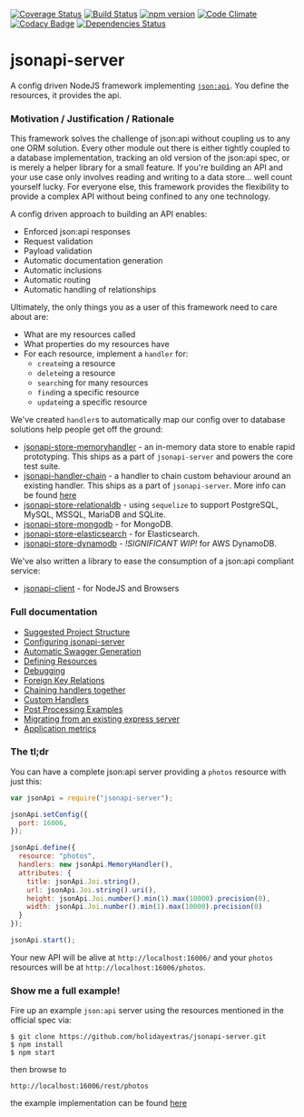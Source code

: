 [![Coverage Status](https://coveralls.io/repos/holidayextras/jsonapi-server/badge.svg?branch=master)](https://coveralls.io/r/holidayextras/jsonapi-server?branch=master)
[![Build Status](https://travis-ci.org/holidayextras/jsonapi-server.svg?branch=master)](https://travis-ci.org/holidayextras/jsonapi-server)
[![npm version](https://badge.fury.io/js/jsonapi-server.svg)](http://badge.fury.io/js/jsonapi-server)
[![Code Climate](https://codeclimate.com/github/holidayextras/jsonapi-server/badges/gpa.svg)](https://codeclimate.com/github/holidayextras/jsonapi-server)
[![Codacy Badge](https://api.codacy.com/project/badge/grade/dd604d6548d8467caa224f078d59b182)](https://www.codacy.com/app/oliver-rumbelow/jsonapi-server)
[![Dependencies Status](https://david-dm.org/holidayextras/jsonapi-server.svg)](https://david-dm.org/holidayextras/jsonapi-server)

# jsonapi-server

A config driven NodeJS framework implementing [`json:api`](http://jsonapi.org/). You define the resources, it provides the api.

### Motivation / Justification / Rationale

This framework solves the challenge of json:api without coupling us to any one ORM solution. Every other module out there is either tightly coupled to a database implementation, tracking an old version of the json:api spec, or is merely a helper library for a small feature. If you're building an API and your use case only involves reading and writing to a data store... well count yourself lucky. For everyone else, this framework provides the flexibility to provide a complex API without being confined to any one technology.

A config driven approach to building an API enables:
 * Enforced json:api responses
 * Request validation
 * Payload validation
 * Automatic documentation generation
 * Automatic inclusions
 * Automatic routing
 * Automatic handling of relationships

Ultimately, the only things you as a user of this framework need to care about are:
 * What are my resources called
 * What properties do my resources have
 * For each resource, implement a `handler` for:
   * `create`ing a resource
   * `delete`ing a resource
   * `search`ing for many resources
   * `find`ing a specific resource
   * `update`ing a specific resource

We've created `handler`s to automatically map our config over to database solutions help people get off the ground:
 * [jsonapi-store-memoryhandler](https://github.com/holidayextras/jsonapi-server/blob/master/lib/MemoryHandler.js) - an in-memory data store to enable rapid prototyping. This ships as a part of `jsonapi-server` and powers the core test suite.
 * [jsonapi-handler-chain](https://github.com/holidayextras/jsonapi-server/blob/master/lib/ChainHandler.js) - a handler to chain custom behaviour around an existing handler. This ships as a part of `jsonapi-server`. More info can be found [here](https://github.com/holidayextras/jsonapi-server/blob/master/documentation/chain-handler.md)
 * [jsonapi-store-relationaldb](https://github.com/holidayextras/jsonapi-store-relationaldb) - using `sequelize` to support PostgreSQL, MySQL, MSSQL, MariaDB and SQLite.
 * [jsonapi-store-mongodb](https://github.com/holidayextras/jsonapi-store-mongodb) - for MongoDB.
 * [jsonapi-store-elasticsearch](https://github.com/holidayextras/jsonapi-store-elasticsearch) - for Elasticsearch.
 * [jsonapi-store-dynamodb](https://github.com/holidayextras/jsonapi-server/compare/dynamodb?expand=1) - *!SIGNIFICANT WIP!* for AWS DynamoDB.

We've also written a library to ease the consumption of a json:api compliant service:
 * [jsonapi-client](https://github.com/holidayextras/jsonapi-client) - for NodeJS and Browsers


### Full documentation

- [Suggested Project Structure](documentation/suggested-project-structure.md)
- [Configuring jsonapi-server](documentation/configuring.md)
- [Automatic Swagger Generation](documentation/swagger.md)
- [Defining Resources](documentation/resources.md)
- [Debugging](documentation/debugging.md)
- [Foreign Key Relations](documentation/foreign-relations.md)
- [Chaining handlers together](documentation/chain-handler.md)
- [Custom Handlers](documentation/handlers.md)
- [Post Processing Examples](documentation/post-processing.md)
- [Migrating from an existing express server](documentation/api-migration.md)
- [Application metrics](documentation/metrics.md)

### The tl;dr

You can have a complete json:api server providing a `photos` resource with just this:
```javascript
var jsonApi = require("jsonapi-server");

jsonApi.setConfig({
  port: 16006,
});

jsonApi.define({
  resource: "photos",
  handlers: new jsonApi.MemoryHandler(),
  attributes: {
    title: jsonApi.Joi.string(),
    url: jsonApi.Joi.string().uri(),
    height: jsonApi.Joi.number().min(1).max(10000).precision(0),
    width: jsonApi.Joi.number().min(1).max(10000).precision(0)
  }
});

jsonApi.start();
```
Your new API will be alive at `http://localhost:16006/` and your `photos` resources will be at `http://localhost:16006/photos`.

### Show me a full example!

Fire up an example `json:api` server using the resources mentioned in the official spec via:
```
$ git clone https://github.com/holidayextras/jsonapi-server.git
$ npm install
$ npm start
```
then browse to
```
http://localhost:16006/rest/photos
```
the example implementation can be found [here](example)
